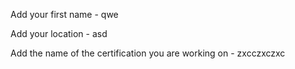 Add your first name -  qwe

Add your location - asd

Add the name of the certification you are working on - zxcczxczxc